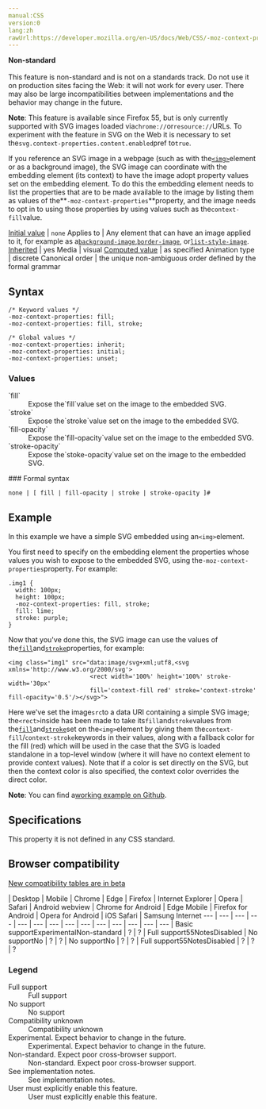 ```yaml
---
manual:CSS
version:0
lang:zh
rawUrl:https://developer.mozilla.org/en-US/docs/Web/CSS/-moz-context-properties
---
```






**Non-standard**<br></br>This feature is non-standard and is not on a standards track. Do not use it on production sites facing the Web: it will not work for every user. There may also be large incompatibilities between implementations and the behavior may change in the future.




**Note**: This feature is available since Firefox 55, but is only currently supported with SVG images loaded via`chrome://`or`resource://`URLs. To experiment with the feature in SVG on the Web it is necessary to set the`svg.context-properties.content.enabled`pref to`true`.




If you reference an SVG image in a webpage (such as with the[`<img>`](%26829 "The HTML <img> element embeds an image into the document.")element or as a background image), the SVG image can coordinate with the embedding element (its context) to have the image adopt property values set on the embedding element. To do this the embedding element needs to list the properties that are to be made available to the image by listing them as values of the**`-moz-context-properties`**property, and the image needs to opt in to using those properties by using values such as the`context-fill`value.


[Initial value](%28552 "") | `none` 
Applies to | Any element that can have an image applied to it, for example as a[`background-image`](%29452 "The background-image CSS property sets one or more background images on an element."),[`border-image`](%28990 "The border-image CSS property lets you draw an image in place of an element's border-style."), or[`list-style-image`](%29825 "The list-style-image CSS property specifies an image to be used as the list item marker. It is often more convenient to use the shorthand list-style."). 
[Inherited](%28555 "") | yes 
Media | visual 
[Computed value](%28556 "") | as specified 
Animation type | discrete 
Canonical order | the unique non-ambiguous order defined by the formal grammar 


## Syntax<a name="Syntax"></a>

```
/* Keyword values */
-moz-context-properties: fill;
-moz-context-properties: fill, stroke;

/* Global values */
-moz-context-properties: inherit;
-moz-context-properties: initial;
-moz-context-properties: unset;
```

### Values<a name="Values"></a>
<dl><dt id=''>`fill`</dt><dd>Expose the`fill`value set on the image to the embedded SVG.</dd><dt id=''>`stroke`</dt><dd>Expose the`stroke`value set on the image to the embedded SVG.</dd><dt id=''>`fill-opacity`</dt><dd>Expose the`fill-opacity`value set on the image to the embedded SVG.</dd><dt id=''>`stroke-opacity`</dt><dd>Expose the`stoke-opacity`value set on the image to the embedded SVG.</dd></dl>
### Formal syntax<a name="Formal_syntax"></a>

```
none | [ fill | fill-opacity | stroke | stroke-opacity ]#
```

## Example<a name="Example"></a>


In this example we have a simple SVG embedded using an`<img>`element.



You first need to specify on the embedding element the properties whose values you wish to expose to the embedded SVG, using the`-moz-context-properties`property. For example:


```
.img1 {
  width: 100px;
  height: 100px;
  -moz-context-properties: fill, stroke;
  fill: lime;
  stroke: purple;
}
```


Now that you&#39;ve done this, the SVG image can use the values of the[`fill`](%36389 "The documentation about this has not yet been written; please consider contributing!")and[`stroke`](%36390 "The documentation about this has not yet been written; please consider contributing!")properties, for example:


```
<img class="img1" src="data:image/svg+xml;utf8,<svg xmlns='http://www.w3.org/2000/svg'>
                       <rect width='100%' height='100%' stroke-width='30px'
                       fill='context-fill red' stroke='context-stroke' fill-opacity='0.5'/></svg>">
```


Here we&#39;ve set the image`src`to a data URI containing a simple SVG image; the`<rect>`inside has been made to take its`fill`and`stroke`values from the[`fill`](%36389 "The documentation about this has not yet been written; please consider contributing!")and[`stroke`](%36390 "The documentation about this has not yet been written; please consider contributing!")set on the`<img>`element by giving them the`context-fill`/`context-stroke`keywords in their values, along with a fallback color for the fill (red) which will be used in the case that the SVG is loaded standalone in a top-level window (where it will have no context element to provide context values). Note that if a color is set directly on the SVG, but then the context color is also specified, the context color overrides the direct color.



**Note**: You can find a[working example on Github](%36391 "").



## Specifications<a name="Specifications"></a>


This property it is not defined in any CSS standard.


## Browser compatibility<a name="Browser_compatibility"></a>
[New compatibility tables are in beta<i></i>](%3360 "")

 | <abbr>Desktop<i></i></abbr> | <abbr>Mobile<i></i></abbr> 
 | <abbr>Chrome<i></i></abbr> | <abbr>Edge<i></i></abbr> | <abbr>Firefox<i></i></abbr> | <abbr>Internet Explorer<i></i></abbr> | <abbr>Opera<i></i></abbr> | <abbr>Safari<i></i></abbr> | <abbr>Android webview<i></i></abbr> | <abbr>Chrome for Android<i></i></abbr> | <abbr>Edge Mobile<i></i></abbr> | <abbr>Firefox for Android<i></i></abbr> | <abbr>Opera for Android<i></i></abbr> | <abbr>iOS Safari<i></i></abbr> | <abbr>Samsung Internet<i></i></abbr> 
 ---  |  ---  |  ---  |  ---  |  ---  |  ---  |  ---  |  ---  |  ---  |  ---  |  ---  |  ---  |  ---  |  ---  | 
Basic support<abbr>Experimental<i></i></abbr><abbr>Non-standard<i></i></abbr> | <abbr>?</abbr> | <abbr>?</abbr> | <abbr>Full support</abbr>55<abbr>Notes<i></i></abbr><abbr>Disabled<i></i></abbr> | <abbr>No support</abbr>No | <abbr>?</abbr> | <abbr>?</abbr> | <abbr>No support</abbr>No | <abbr>?</abbr> | <abbr>?</abbr> | <abbr>Full support</abbr>55<abbr>Notes<i></i></abbr><abbr>Disabled<i></i></abbr> | <abbr>?</abbr> | <abbr>?</abbr> | <abbr>?</abbr> 


### Legend<a name="Legend"></a>
<dl><dt id=''><abbr>Full support</abbr></dt><dd>Full support</dd><dt id=''><abbr>No support</abbr></dt><dd>No support</dd><dt id=''><abbr>Compatibility unknown</abbr></dt><dd>Compatibility unknown</dd><dt id=''><abbr>Experimental. Expect behavior to change in the future.<i></i></abbr></dt><dd>Experimental. Expect behavior to change in the future.</dd><dt id=''><abbr>Non-standard. Expect poor cross-browser support.<i></i></abbr></dt><dd>Non-standard. Expect poor cross-browser support.</dd><dt id=''><abbr>See implementation notes.<i></i></abbr></dt><dd>See implementation notes.</dd><dt id=''><abbr>User must explicitly enable this feature.<i></i></abbr></dt><dd>User must explicitly enable this feature.</dd></dl>



